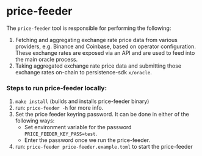 # price-feeder

The `price-feeder` tool is responsible for performing the following:

1. Fetching and aggregating exchange rate price data from various providers, e.g.
   Binance and Coinbase, based on operator configuration. These exchange rates
   are exposed via an API and are used to feed into the main oracle process.
2. Taking aggregated exchange rate price data and submitting those exchange rates
   on-chain to persistence-sdk `x/oracle`. 

### Steps to run price-feeder locally:
1. `make install` (builds and installs price-feeder binary)
2. run: `price-feeder -h` for more info.
3. Set the price feeder keyring password. It can be done in either of the following ways:
    * Set environment variable for the password `PRICE_FEEDER_KEY_PASS=test`.
    * Enter the password once we run the price-feeder.
4. run: `price-feeder price-feeder.example.toml` to start the price-feeder

